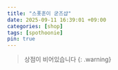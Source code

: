 ```yaml
---
title: "스폿훈이 굳즈샵"
date: 2025-09-11 16:39:01 +09:00
categories: [shop]
tags: [spothoonie]
pin: true
---
```

> 상점이 비어있습니다
> {: .warning}
